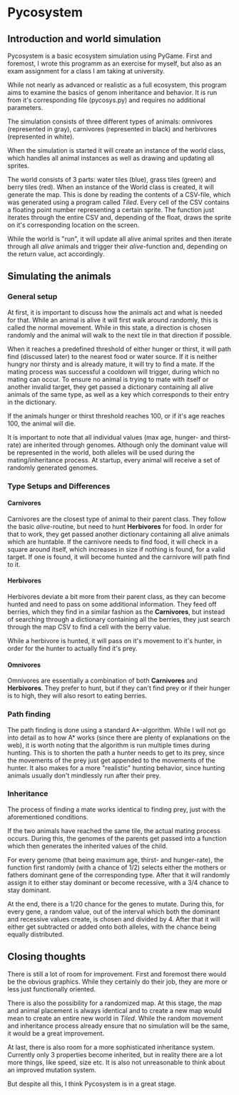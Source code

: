 # Pycosystem

## Introduction and world simulation

Pycosystem is a basic ecosystem simulation using PyGame. First and foremost, I wrote this programm as an exercise for myself, but also as an exam assignment for a class I am taking at university.

While not nearly as advanced or realistic as a full ecosystem, this program aims to examine the basics of genom inheritance and behavior.
It is run from it's corresponding file (pycosys.py) and requires no additional parameters.

The simulation consists of three different types of animals: omnivores (represented in gray), carnivores (represented in black) and herbivores (represented in white).

When the simulation is started it will create an instance of the world class, which handles all animal instances as well as drawing and updating all sprites.

The world consists of 3 parts: water tiles (blue), grass tiles (green) and berry tiles (red). When an instance of the World class is created, it will generate the map. This is done by reading the contents of a CSV-file, which was generated using a program called *Tiled*. Every cell of the CSV contains a floating point number representing a certain sprite. The function just iterates through the entire CSV and, depending of the float, draws the sprite on it's corresponding location on the screen.

While the world is "run", it will update all alive animal sprites and then iterate through all *alive* animals and trigger their *alive*-function and, depending on the return value, act accordingly.

## Simulating the animals

### General setup

At first, it is important to discuss how the animals act and what is needed for that. While an animal is alive it will first walk around randomly, this is called the normal movement. While in this state, a direction is chosen randomly and the animal will walk to the next tile in that direction if possible.

When it reaches a predefined threshold of either hunger or thirst, it will path find (discussed later) to the nearest food or water source. If it is neither hungry nor thirsty and is already mature, it will try to find a mate. If the mating process was successful a cooldown will trigger, during which no mating can occur. To ensure no animal is trying to mate with itself or another invalid target, they get passed a dictionary containing all alive animals of the same type, as well as a key which corresponds to their entry in the dictionary.

If the animals hunger or thirst threshold reaches 100, or if it's age reaches 100, the animal will die.

It is important to note that all individual values (max age, hunger- and thirst-rate) are inherited through genomes. Although only the dominant value will be represented in the world, both alleles will be used during the mating/inheritance process. At startup, every animal will receive a set of randomly generated genomes.

### Type Setups and Differences

#### Carnivores

Carnivores are the closest type of animal to their parent class. They follow the basic *alive*-routine, but need to hunt **Herbivores** for food. In order for that to work, they get passed another dictionary containing all alive animals which are huntable. If the carnivore needs to find food, it will check in a square around itself, which increases in size if nothing is found, for a valid target. If one is found, it will become hunted and the carnivore will path find to it.

#### Herbivores

Herbivores deviate a bit more from their parent class, as they can become hunted and need to pass on some additional information. They feed off berries, which they find in a similar fashion as the **Carnivores**, but instead of searching through a dictionary containing all the berries, they just search through the map CSV to find a cell with the berry value.

While a herbivore is hunted, it will pass on it's movement to it's hunter, in order for the hunter to actually find it's prey.

#### Omnivores

Omnivores are essentially a combination of both **Carnivores** and **Herbivores**. They prefer to hunt, but if they can't find prey or if their hunger is to high, they will also resort to eating berries.

### Path finding

The path finding is done using a standard A*-algorithm. While I will not go into detail as to how A* works (since there are plenty of explanations on the web), it is worth noting that the algorithm is run multiple times during hunting. This is to shorten the path a hunter needs to get to its prey, since the movements of the prey just get appended to the movements of the hunter. It also makes for a more "realistic" hunting behavior, since hunting animals usually don't mindlessly run after their prey.

### Inheritance

The process of finding a mate works identical to finding prey, just with the aforementioned conditions.

If the two animals have reached the same tile, the actual mating process occurs. During this, the genomes of the parents get passed into a function which then generates the inherited values of the child.

For every genome (that being maximum age, thirst- and hunger-rate), the function first randomly (with a chance of 1/2) selects either the mothers or fathers dominant gene of the corresponding type. After that it will randomly assign it to either stay dominant or become recessive, with a 3/4 chance to stay dominant.

At the end, there is a 1/20 chance for the genes to mutate. During this, for every gene, a random value, out of the interval which both the dominant and recessive values create, is chosen and divided by 4. After that it will either get subtracted or added onto both alleles, with the chance being equally distributed.

## Closing thoughts

There is still a lot of room for improvement. First and foremost there would be the obvious graphics. While they certainly do their job, they are more or less just functionally oriented.

There is also the possibility for a randomized map. At this stage, the map and animal placement is always identical and to create a new map would mean to create an entire new world in *Tiled*. While the random movement and inheritance process already ensure that no simulation will be the same, it would be a great improvement.

At last, there is also room for a more sophisticated inheritance system. Currently only 3 properties become inherited, but in reality there are a lot more things, like speed, size etc. It is also not unreasonable to think about an improved mutation system.

But despite all this, I think Pycosystem is in a great stage.
